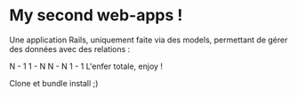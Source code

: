 # My second web-apps !
Une application Rails, uniquement faite via des models, permettant de gérer des données avec des relations :

N - 1
1 - N
N - N
1 - 1
L'enfer totale, enjoy !

Clone et bundle install ;)